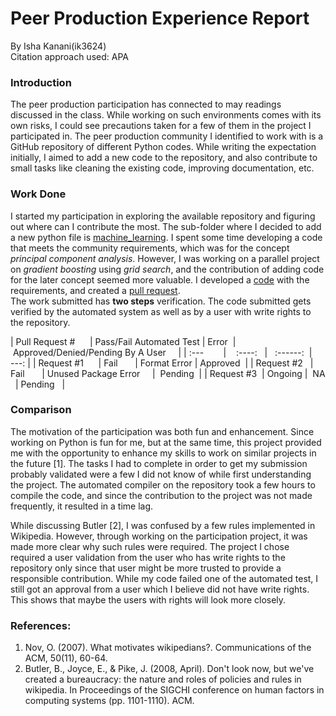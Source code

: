 # Peer Production Experience Report
By Isha Kanani(ik3624)  
Citation approach used: APA

### Introduction
The peer production participation has connected to may readings discussed in the class. While working on such environments comes with its own risks, I could see precautions taken for a few of them in the project I participated in. The peer production community I identified to work with is a GitHub repository of different Python codes. While writing the expectation initially, I aimed to add a new code to the repository, and also contribute to small tasks like cleaning the existing code, improving documentation, etc.

### Work Done
I started my participation in exploring the available repository and figuring out where can I contribute the most. The sub-folder where I decided to add a new python file is [machine_learning](https://github.com/TheAlgorithms/Python/tree/master/machine_learning). I spent some time developing a code that meets the community requirements, which was for the concept *principal component analysis*. However, I was working on a parallel project on *gradient boosting* using *grid search*, and the contribution of adding code for the later concept seemed more valuable. I developed a [code](https://github.com/IshaKanani/Python/blob/master/machine_learning/gradient_boosting_regressor_grid_search.py) with the requirements, and created a [pull request](https://github.com/TheAlgorithms/Python/pull/1605).  
The work submitted has **two steps** verification. The code submitted gets verified by the automated system as well as by a user with write rights to the repository.


| Pull Request #      | Pass/Fail Automated Test | Error  |  Approved/Denied/Pending By A User     |
| :---        |    :----:   |   :------:  |     ---: |
| Request #1      | Fail       | Format Error | Approved  |
| Request #2   | Fail       | Unused Package Error     |  Pending  |
| Request #3  | Ongoing |  NA   | Pending   |


### Comparison

The motivation of the participation was both fun and enhancement. Since working on Python is fun for me, but at the same time, this project provided me with the opportunity to enhance my skills to work on similar projects in the future [1]. The tasks I had to complete in order to get my submission probably validated were a few I did not know of while first understanding the project. The automated compiler on the repository took a few hours to compile the code, and since the contribution to the project was not made frequently, it resulted in a time lag. 

While discussing Butler [2], I was confused by a few rules implemented in Wikipedia. However, through working on the participation project, it was made more clear why such rules were required. The project I chose required a user validation from the user who has write rights to the repository only since that user might be more trusted to provide a responsible contribution. While my code failed one of the automated test, I still got an approval from a user which I believe did not have write rights. This shows that maybe the users with rights will look more closely.


### References:

1. Nov, O. (2007). What motivates wikipedians?. Communications of the ACM, 50(11), 60-64.
2. Butler, B., Joyce, E., & Pike, J. (2008, April). Don't look now, but we've created a bureaucracy: the nature and roles of policies and rules in wikipedia. In Proceedings of the SIGCHI conference on human factors in computing systems (pp. 1101-1110). ACM.
